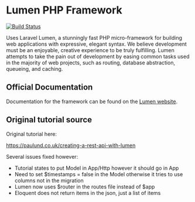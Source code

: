 # Lumen PHP Framework

[![Build Status](https://travis-ci.org/laravel/lumen-framework.svg)](https://travis-ci.org/laravel/lumen-framework)

Uses Laravel Lumen, a stunningly fast PHP micro-framework for building web applications with expressive, elegant syntax. We believe development must be an enjoyable, creative experience to be truly fulfilling. Lumen attempts to take the pain out of development by easing common tasks used in the majority of web projects, such as routing, database abstraction, queueing, and caching.

## Official Documentation

Documentation for the framework can be found on the [Lumen website](http://lumen.laravel.com/docs).

## Original tutorial source

Original tutorial here:

https://paulund.co.uk/creating-a-rest-api-with-lumen

Several issues fixed however:

* Tutorial states to put Model in App/Http however it should go in App
* Need to set $timestamps = false in the Model otherwise it tries to use columns not in the migration
* Lumen now uses $router in the routes file instead of $app
* Eloquent does not return items in the json, just a list of items
